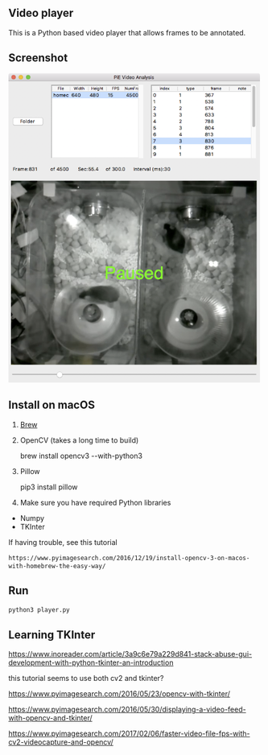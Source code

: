 ## Video player

This is a Python based video player that allows frames to be annotated.

## Screenshot

<IMG SRC="img/player-screenshot.png" width=500>

## Install on macOS

1)  [Brew](https://brew.sh/)

2) OpenCV (takes a long time to build)
	
	brew install opencv3 --with-python3

3) Pillow

	pip3 install pillow

4) Make sure you have required Python libraries

 - Numpy
 - TKInter
	
If having trouble, see this tutorial

	https://www.pyimagesearch.com/2016/12/19/install-opencv-3-on-macos-with-homebrew-the-easy-way/

## Run

	python3 player.py
	
## Learning TKInter

https://www.inoreader.com/article/3a9c6e79a229d841-stack-abuse-gui-development-with-python-tkinter-an-introduction

this tutorial seems to use both cv2 and tkinter?

https://www.pyimagesearch.com/2016/05/23/opencv-with-tkinter/

https://www.pyimagesearch.com/2016/05/30/displaying-a-video-feed-with-opencv-and-tkinter/

https://www.pyimagesearch.com/2017/02/06/faster-video-file-fps-with-cv2-videocapture-and-opencv/
